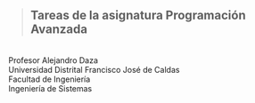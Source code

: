 > ## Tareas de la asignatura Programación Avanzada
<br>
Profesor Alejandro Daza
<br>
Universidad Distrital Francisco José de Caldas
<br>
Facultad de Ingeniería 
<br>
Ingeniería de Sistemas 
<br>